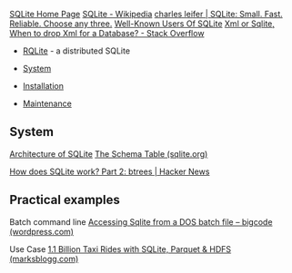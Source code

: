 [SQLite Home Page](https://www.sqlite.org/index.html)
[SQLite - Wikipedia](https://en.wikipedia.org/wiki/SQLite)
[charles leifer | SQLite: Small. Fast. Reliable. Choose any three.](https://charlesleifer.com/blog/sqlite-small-fast-reliable-choose-any-three-/)
[Well-Known Users Of SQLite](https://www.sqlite.org/famous.html)
[Xml or Sqlite, When to drop Xml for a Database? - Stack Overflow](https://stackoverflow.com/questions/77726/xml-or-sqlite-when-to-drop-xml-for-a-database)

- [RQLite](./RQLite.md) - a distributed SQLite

- [System](#system)
- [Installation](SQLite%20Install.md)
- [Maintenance](SQLite%20Maintenance.md)


## System

[Architecture of SQLite](https://sqlite.org/arch.html)
[The Schema Table (sqlite.org)](https://www.sqlite.org/schematab.html)

[How does SQLite work? Part 2: btrees | Hacker News](https://news.ycombinator.com/item?id=23668133)


## Practical examples

Batch command line
[Accessing Sqlite from a DOS batch file – bigcode (wordpress.com)](https://bigcode.wordpress.com/2010/12/12/accessing-sqlite-from-a-dos-batch-file/)



Use Case
[1.1 Billion Taxi Rides with SQLite, Parquet & HDFS (marksblogg.com)](https://tech.marksblogg.com/billion-nyc-taxi-rides-sqlite-parquet-hdfs.html)



